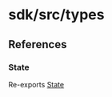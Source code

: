 # sdk/src/types

## References

### State

Re-exports [State](../types/cc-everywhere-types/enumerations/state.md)
